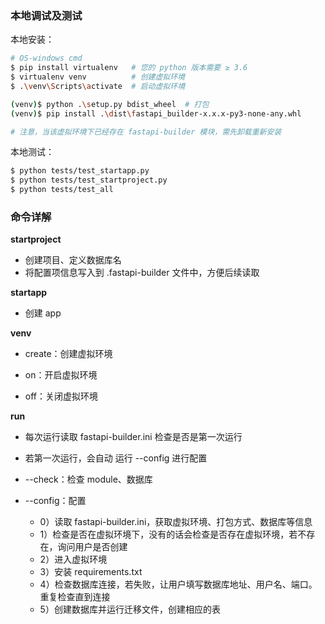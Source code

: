 ### 本地调试及测试

本地安装：

```sh
# OS-windows cmd
$ pip install virtualenv   # 您的 python 版本需要 ≥ 3.6
$ virtualenv venv          # 创建虚拟环境
$ .\venv\Scripts\activate  # 启动虚拟环境

(venv)$ python .\setup.py bdist_wheel  # 打包
(venv)$ pip install .\dist\fastapi_builder-x.x.x-py3-none-any.whl

# 注意，当该虚拟环境下已经存在 fastapi-builder 模块，需先卸载重新安装
```

本地测试：

```sh
$ python tests/test_startapp.py
$ python tests/test_startproject.py
$ python tests/test_all
```

### 命令详解

**startproject**

+ 创建项目、定义数据库名
+ 将配置项信息写入到 .fastapi-builder 文件中，方便后续读取

**startapp**

+ 创建 app

**venv**

+ create：创建虚拟环境

+ on：开启虚拟环境

+ off：关闭虚拟环境

**run**

+ 每次运行读取 fastapi-builder.ini 检查是否是第一次运行

+ 若第一次运行，会自动 运行 --config 进行配置

+ --check：检查 module、数据库

+ --config：配置
    + 0）读取 fastapi-builder.ini，获取虚拟环境、打包方式、数据库等信息
    + 1）检查是否在虚拟环境下，没有的话会检查是否存在虚拟环境，若不存在，询问用户是否创建
    + 2）进入虚拟环境
    + 3）安装 requirements.txt
    + 4）检查数据库连接，若失败，让用户填写数据库地址、用户名、端口。重复检查直到连接
    + 5）创建数据库并运行迁移文件，创建相应的表
